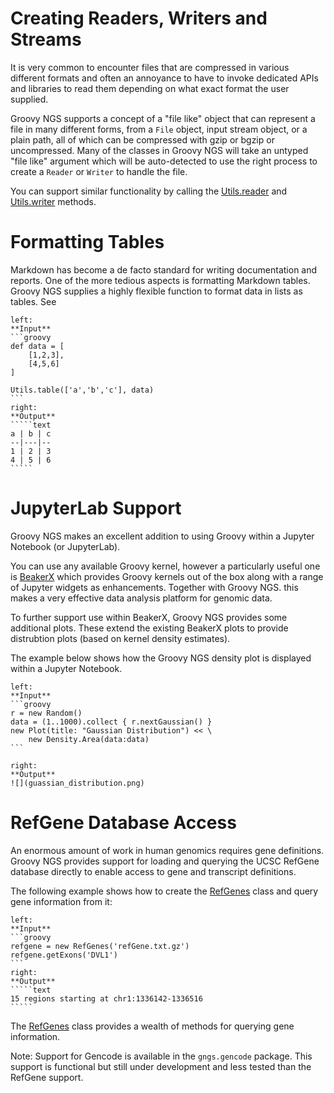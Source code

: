 # Creating Readers, Writers and Streams

It is very common to encounter files that are compressed in various different formats
and often an annoyance to have to invoke dedicated APIs and libraries to 
read them depending on what exact format the user supplied.

Groovy NGS supports a concept of a "file like" object that can represent a file
in many different forms, from a `File` object, input stream object, or a plain path, all of which
can be compressed with gzip or bgzip or uncompressed. Many of the classes in Groovy NGS
will take an untyped "file like" argument which will be auto-detected to use the right
process to create a `Reader` or `Writer` to handle the file.

You can support similar functionality by calling the [Utils.reader](https://ssadedin.github.io/groovy-ngs-utils/doc/gngs/Utils.html#reader(def,%20Closure))
and [Utils.writer](https://ssadedin.github.io/groovy-ngs-utils/doc/gngs/Utils.html#writer(java.lang.String)) methods.

# Formatting Tables

Markdown has become a de facto standard for writing documentation and reports. One of the more tedious
aspects is formatting Markdown tables. Groovy NGS supplies a highly flexible function to format data in lists
as tables. See 

```````columns
left:
**Input**
```groovy
def data = [
    [1,2,3],
    [4,5,6]
]

Utils.table(['a','b','c'], data)
```
right:
**Output**
`````text
a | b | c
--|---|--
1 | 2 | 3
4 | 5 | 6
`````
````````


# JupyterLab Support

Groovy NGS makes an excellent addition to using Groovy within a Jupyter Notebook (or JupyterLab).

You can use any available Groovy kernel, however a 
particularly useful one is [BeakerX](https://github.com/twosigma/beakerx) which provides Groovy 
kernels out of the box along with a range of Jupyter widgets as enhancements. Together with Groovy NGS.
this makes a very effective data analysis platform for genomic data.

To further support use within BeakerX, Groovy NGS provides some additional plots. These extend the existing
BeakerX plots to provide distrubtion plots (based on kernel density estimates).

The example below shows how the Groovy NGS density plot is displayed within a Jupyter Notebook.


```````columns
left:
**Input**
```groovy
r = new Random()
data = (1..1000).collect { r.nextGaussian() }
new Plot(title: "Gaussian Distribution") << \
    new Density.Area(data:data)
```

right:
**Output**
![](guassian_distribution.png)

````````

# RefGene Database Access

An enormous amount of work in human genomics requires gene definitions. Groovy NGS provides support for
loading and querying the UCSC RefGene database directly to enable access to gene and transcript definitions.

The following example shows how to create the [RefGenes](https://ssadedin.github.io/groovy-ngs-utils/doc/gngs/RefGenes.html)
class and query gene information from it:

```````columns
left:
**Input**
```groovy
refgene = new RefGenes('refGene.txt.gz')
refgene.getExons('DVL1')
```
right:
**Output**
`````text
15 regions starting at chr1:1336142-1336516
`````
````````

The [RefGenes](https://ssadedin.github.io/groovy-ngs-utils/doc/gngs/RefGenes.html) class provides a wealth of methods
for querying gene information.


Note: Support for Gencode is available in the `gngs.gencode` package. This support is functional but still under development
and less tested than the RefGene support.

